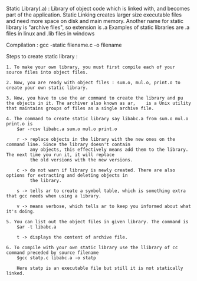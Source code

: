 Static Library(.a) : Library of object code which is linked with, and becomes part of the application. Static Linking 			   creates larger size executable files and need more space on disk and main memory. Another name
		     for static library is "archive files", so extension is .a
		     Examples of static libraries are .a files in linux and .lib files in windows

Compilation : gcc -static filename.c -o filename


Steps to create static library :
```
1. To make your own library, you must first compile each of your source files into object files.

2. Now, you are ready with object files : sum.o, mul.o, print.o to create your own static library.

3. Now, you have to use the ar command to create the library and pu the objects in it. The archiver also known as ar,    is a Unix utility that maintains groups of files as a single archive file. 

4. The command to create static library say libabc.a from sum.o mul.o print.o is
	$ar -rcsv libabc.a sum.o mul.o print.o

	r -> replace objects in the library with the new ones on the command line. Since the library doesn't contain
	     any objects, this effectively means add them to the library. The next time you run it, it will replace
	     the old versions with the new versions.

	c -> do not warn if library is newly created. There are also options for extracting and deleting objects in
	     the library.

	s -> tells ar to create a symbol table, which is something extra that gcc needs when using a library.

	v -> means verbose, which tells ar to keep you informed about what it's doing.

5. You can list out the object files in given library. The command is
	$ar -t libabc.a

	t -> displays the content of archive file.

6. To compile with your own static library use the llibrary of cc command preceded by source filename
	$gcc statp.c libabc.a -o statp

	Here statp is an executable file but still it is not statically linked.
```
